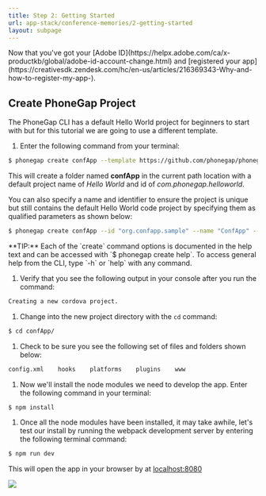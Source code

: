 ```yaml
---
title: Step 2: Getting Started
url: app-stack/conference-memories/2-getting-started
layout: subpage
---
```


<p class="sub-paragraph">Now that you've got your [Adobe ID](https://helpx.adobe.com/ca/x-productkb/global/adobe-id-account-change.html) and [registered your app](https://creativesdk.zendesk.com/hc/en-us/articles/216369343-Why-and-how-to-register-my-app-).</p>

## Create PhoneGap Project

The PhoneGap CLI has a default Hello World project for beginners to start with but for this tutorial we are going to use a different template.

1. Enter the following command from your terminal:

  ```sh
  $ phonegap create confApp --template https://github.com/phonegap/phonegap-template-vue-f7-split-panel
  ```

   This will create a folder named **confApp** in the current path location with a default project name of *Hello World* and id of *com.phonegap.helloworld*.

   You can also specify a name and identifier to ensure the project is unique but still contains the default Hello World code project by specifying them as qualified parameters as shown below:

  ```sh
  $ phonegap create confApp --id "org.confapp.sample" --name "ConfApp" --template https://github.com/phonegap/phonegap-template-vue-f7-split-panel
  ```

   <div class="alert--tip">**TIP:** Each of the `create` command options is documented in the help text and can be accessed with `$ phonegap create help`. To access general help from the CLI, type `-h` or `help` with any command.</div>

1. Verify that you see the following output in your console after you run the command:

  ```sh
  Creating a new cordova project.
  ```

1. Change into the new project directory with the `cd` command:

  ```sh
  $ cd confApp/
  ```

1. Check to be sure you see the following set of files and folders shown below:

  ```sh
  config.xml    hooks    platforms    plugins    www
  ```

1. Now we'll install the node modules we need to develop the app. Enter the following command in your terminal:

  ```sh
  $ npm install
  ```

1. Once all the node modules have been installed, it may take awhile, let's test our install by running the webpack development server by entering the following terminal command:

  ```sh
  $ npm run dev
  ```

   This will open the app in your browser by at [localhost:8080](http://localhost:8080)

  ![](/images/conference-memories/browser-debug.png)
